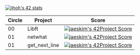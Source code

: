 [![jihoh's 42 stats](https://badge42.herokuapp.com/api/stats/jihoh?privacyName=true)](https://github.com/JaeSeoKim/badge42)


|Circle|Project|Score|
|----|----|----|
|00|Libft|[![jaeskim's 42Project Score](https://badge42.herokuapp.com/api/project/jihoh/Libft)](https://github.com/JaeSeoKim/badge42)
|01|netwhat|[![jaeskim's 42Project Score](https://badge42.herokuapp.com/api/project/jihoh/netwhat)](https://github.com/JaeSeoKim/badge42)
|01|get_next_line|[![jaeskim's 42Project Score](https://badge42.herokuapp.com/api/project/jihoh/get_next_line)](https://github.com/JaeSeoKim/badge42)
